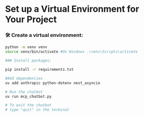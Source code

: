 # Set up a Virtual Environment for Your Project

### 🛠️ Create a virtual environment:

```bash
python -m venv venv
source venv/bin/activate #On Windows .\venv\Scripts\activate

### Install packages:

pip install -r requirements.txt

#Add dependencies
uv add anthropic python-dotenv nest_asyncio

# Run the chatbot
uv run mcp_chatbot.py

# To exit the chatbot
# type "quit" in the terminal
